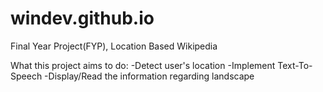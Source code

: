 # windev.github.io
Final Year Project(FYP), Location Based Wikipedia

What this project aims to do:
-Detect user's location
-Implement Text-To-Speech
-Display/Read the information regarding landscape

